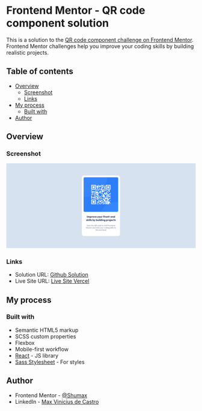# Frontend Mentor - QR code component solution

This is a solution to the [QR code component challenge on Frontend Mentor](https://www.frontendmentor.io/challenges/qr-code-component-iux_sIO_H). Frontend Mentor challenges help you improve your coding skills by building realistic projects. 

## Table of contents

- [Overview](#overview)
  - [Screenshot](#screenshot)
  - [Links](#links)
- [My process](#my-process)
  - [Built with](#built-with)
- [Author](#author)

## Overview

### Screenshot

![](https://raw.githubusercontent.com/Shumax/qr-code-component-main/master/public/images/screenshot.PNG)

### Links

- Solution URL: [Github Solution](https://github.com/Shumax/qr-code-component-main)
- Live Site URL: [Live Site Vercel](https://qr-code-component-main-bzpytg2us-shumax.vercel.app/)

## My process

### Built with

- Semantic HTML5 markup
- SCSS custom properties
- Flexbox
- Mobile-first workflow
- [React](https://reactjs.org/) - JS library
- [Sass Stylesheet](https://sass-lang.com/) - For styles

## Author

- Frontend Mentor - [@Shumax](https://www.frontendmentor.io/profile/Shumax)
- LinkedIn - [Max Vinicius de Castro](https://www.linkedin.com/in/max-vinicius-de-castro-519880b8/)

